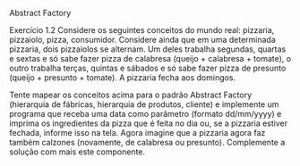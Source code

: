 Abstract Factory

Exercício 1.2
Considere os seguintes conceitos do mundo real: pizzaria, pizzaiolo, pizza, consumidor. Considere ainda que
em uma determinada pizzaria, dois pizzaiolos se alternam. Um deles trabalha segundas, quartas e sextas e
só sabe fazer pizza de calabresa (queijo + calabresa + tomate), o outro trabalha terças, quintas e sábados e
só sabe fazer pizza de presunto (queijo + presunto + tomate). A pizzaria fecha aos domingos.

Tente mapear os conceitos acima para o padrão Abstract Factory (hierarquia de fábricas, hierarquia de
produtos, cliente) e implemente um programa que receba uma data como parâmetro (formato dd/mm/yyyy)
e imprima os ingredientes da pizza que é feita no dia ou, se a pizzaria estiver fechada, informe isso na tela.
Agora imagine que a pizzaria agora faz também calzones (novamente, de calabresa ou presunto).
Complemente a solução com mais este componente.
